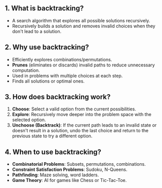 ## 1. What is backtracking?

* A search algorithm that explores all possible solutions recursively.
* Recursively builds a solution and removes invalid choices when they don't lead to a solution.

## 2. Why use backtracking?

* Efficiently explores combinations/permutations.
* **Prunes** (eliminates or discards) invalid paths to reduce unnecessary computation.
* Used in problems with multiple choices at each step.
* Finds all solutions or optimal ones.

## 3. How does backtracking work?

1.  **Choose**: Select a valid option from the current possibilities.
2.  **Explore**: Recursively move deeper into the problem space with the selected option.
3.  **Unchoose (Backtrack)**: If the current path leads to an invalid state or doesn't result in a solution, undo the last choice and return to the previous state to try a different option.

## 4. When to use backtracking?

* **Combinatorial Problems**: Subsets, permutations, combinations.
* **Constraint Satisfaction Problems**: Sudoku, N-Queens.
* **Pathfinding**: Maze solving, word ladders.
* **Game Theory**: AI for games like Chess or Tic-Tac-Toe.